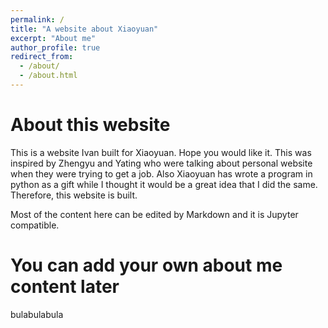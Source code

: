 ```yaml
---
permalink: /
title: "A website about Xiaoyuan"
excerpt: "About me"
author_profile: true
redirect_from: 
  - /about/
  - /about.html
---
```

# About this website
This is a website Ivan built for Xiaoyuan. Hope you would like it. 
This was inspired by Zhengyu and Yating who were talking about personal website when they were trying to get a job. Also Xiaoyuan has wrote a program in python as a gift while I thought it would be a great idea that I did the same. Therefore, this website is built.

Most of the content here can be edited by Markdown and it is Jupyter compatible.

# You can add your own about me content later
bulabulabula
